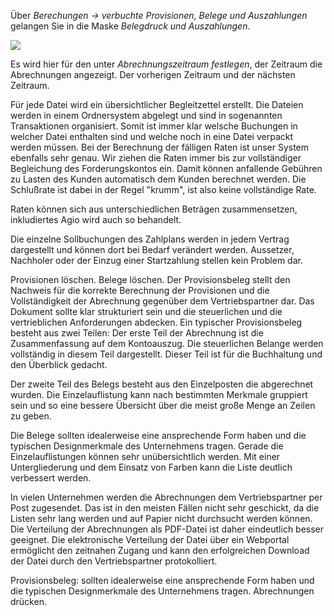 Über *Berechungen → verbuchte Provisionen, Belege und Auszahlungen* gelangen Sie in die Maske *Belegdruck und Auszahlungen*.

![](http://xpecto.github.io/docs/img/img_1423816637524.png)

Es wird hier für den unter *Abrechnungszeitraum festlegen*, der Zeitraum die Abrechnungen angezeigt. Der 
vorherigen Zeitraum und der nächsten Zeitraum.


Für jede Datei wird ein übersichtlicher Begleitzettel erstellt. Die Dateien werden in einem Ordnersystem abgelegt und sind in sogenannten Transaktionen organisiert. Somit ist immer klar welsche Buchungen in welcher Datei enthalten sind und welche noch in eine Datei verpackt werden müssen.
Bei der Berechnung der fälligen Raten ist unser System ebenfalls sehr genau. Wir ziehen die Raten immer bis zur vollständiger Begleichung des Forderungskontos ein. Damit können anfallende Gebühren zu Lasten des Kunden automatisch  dem Kunden berechnet werden. Die Schlußrate ist dabei in der Regel "krumm", ist also keine vollständige Rate.

Raten können sich aus unterschiedlichen Beträgen zusammensetzen, inkludiertes Agio wird auch so behandelt.

Die einzelne Sollbuchungen des Zahlplans werden in jedem Vertrag dargestellt und können dort bei Bedarf verändert werden. Aussetzer, Nachholer oder der Einzug einer Startzahlung stellen kein Problem dar.

Provisionen löschen.
Belege löschen.
Der Provisionsbeleg stellt den Nachweis für die korrekte Berechnung der Provisionen und die Vollständigkeit der Abrechnung gegenüber dem Vertriebspartner dar. Das Dokument sollte klar strukturiert sein und die steuerlichen und die vertrieblichen Anforderungen abdecken. 
Ein typischer Provisionsbeleg besteht aus zwei Teilen: Der erste Teil der Abrechnung ist die Zusammenfassung auf dem Kontoauszug. Die steuerlichen Belange werden vollständig in diesem Teil dargestellt. Dieser Teil ist für die Buchhaltung und den Überblick gedacht.

Der zweite Teil des Belegs besteht aus den Einzelposten die abgerechnet wurden. Die Einzelauflistung kann nach bestimmten Merkmale gruppiert sein und so eine bessere Übersicht über die meist große Menge an Zeilen zu geben. 

Die Belege sollten idealerweise eine ansprechende Form haben und die typischen Designmerkmale des Unternehmens tragen. Gerade die Einzelauflistungen können sehr unübersichtlich werden. Mit einer Untergliederung und dem Einsatz von Farben kann die Liste deutlich verbessert werden.

In vielen Unternehmen werden die Abrechnungen dem Vertriebspartner per Post zugesendet. Das ist in den meisten Fällen nicht sehr geschickt, da die Listen sehr lang werden und auf Papier nicht durchsucht werden können. Die Verteilung der Abrechnungen als PDF-Datei ist daher eindeutlich besser geeignet. Die elektronische Verteilung der Datei über ein Webportal ermöglicht den zeitnahen Zugang und kann den erfolgreichen Download der Datei durch den Vertriebspartner protokolliert.

Provisionsbeleg: sollten idealerweise eine ansprechende Form haben und die typischen Designmerkmale des Unternehmens tragen.
Abrechnungen drücken.